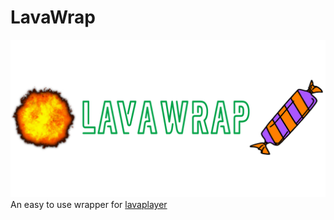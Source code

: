 # LavaWrap
![img](https://raw.githubusercontent.com/brys0/LavaWrap/master/Art/lavawrap.png)
An easy to use wrapper for [lavaplayer](https://github.com/sedmelluq/lavaplayer)